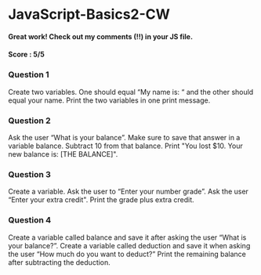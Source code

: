 # JavaScript-Basics2-CW
#### Great work! Check out my comments (!!) in your JS file.
#### Score : 5/5
### Question 1
Create two variables. One should equal “My name is: “ and the other should equal your name. Print the two variables in one print message.

### Question 2
Ask the user “What is your balance”. Make sure to save that answer in a variable balance. Subtract 10 from that balance. Print "You lost $10. Your new balance is: [THE BALANCE]".

### Question 3
Create a variable. Ask the user to “Enter your number grade”. Ask the user “Enter your extra credit". Print the grade plus extra credit.

### Question 4
Create a variable called balance and save it after asking the user “What is your balance?”. Create a variable called deduction and save it when asking the user “How much do you want to deduct?” Print the remaining balance after subtracting the deduction.
